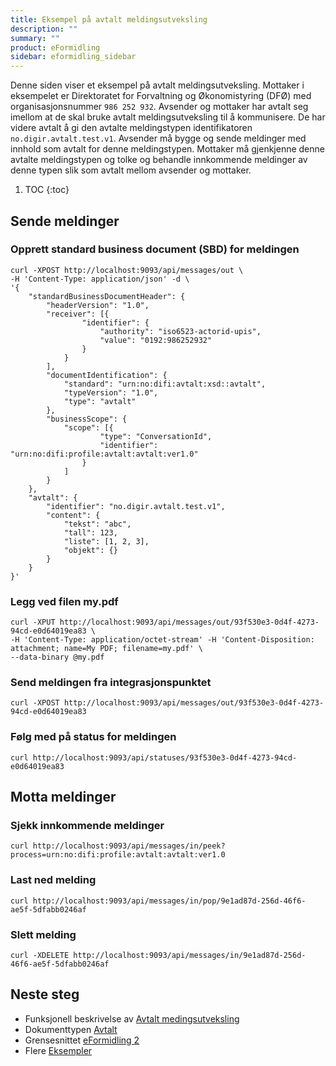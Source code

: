 ```yaml
---
title: Eksempel på avtalt meldingsutveksling
description: ""
summary: ""
product: eFormidling
sidebar: eformidling_sidebar
---
```


Denne siden viser et eksempel på avtalt meldingsutveksling. Mottaker i eksempelet er Direktoratet for Forvaltning og
Økonomistyring (DFØ) med organisasjonsnummer `986 252 932`. Avsender og mottaker har avtalt seg imellom at de skal bruke
avtalt meldingsutveksling til å kommunisere. De har videre avtalt å gi den avtalte meldingstypen identifikatoren
`no.digir.avtalt.test.v1`. Avsender må bygge og sende meldinger med innhold som avtalt for denne meldingstypen. Mottaker
må gjenkjenne denne avtalte meldingstypen og tolke og behandle innkommende meldinger av denne typen slik som avtalt
mellom avsender og mottaker.

1. TOC
{:toc}

## Sende meldinger

### Opprett standard business document (SBD) for meldingen
```
curl -XPOST http://localhost:9093/api/messages/out \
-H 'Content-Type: application/json' -d \
'{
    "standardBusinessDocumentHeader": {
        "headerVersion": "1.0",
        "receiver": [{
                "identifier": {
                    "authority": "iso6523-actorid-upis",
                    "value": "0192:986252932"
                }
            }
        ],
        "documentIdentification": {
            "standard": "urn:no:difi:avtalt:xsd::avtalt",
            "typeVersion": "1.0",
            "type": "avtalt"
        },
        "businessScope": {
            "scope": [{
                    "type": "ConversationId",
                    "identifier": "urn:no:difi:profile:avtalt:avtalt:ver1.0"
                }
            ]
        }
    },
    "avtalt": {
        "identifier": "no.digir.avtalt.test.v1",
        "content": {
            "tekst": "abc",
            "tall": 123,
            "liste": [1, 2, 3],
            "objekt": {}
        }
    }
}'
```

### Legg ved filen my.pdf

```
curl -XPUT http://localhost:9093/api/messages/out/93f530e3-0d4f-4273-94cd-e0d64019ea83 \
-H 'Content-Type: application/octet-stream' -H 'Content-Disposition: attachment; name=My PDF; filename=my.pdf' \
--data-binary @my.pdf
```

### Send meldingen fra integrasjonspunktet

```
curl -XPOST http://localhost:9093/api/messages/out/93f530e3-0d4f-4273-94cd-e0d64019ea83
```

### Følg med på status for meldingen

```
curl http://localhost:9093/api/statuses/93f530e3-0d4f-4273-94cd-e0d64019ea83
```

## Motta meldinger

### Sjekk innkommende meldinger

```
curl http://localhost:9093/api/messages/in/peek?process=urn:no:difi:profile:avtalt:avtalt:ver1.0
```

### Last ned melding

```
curl http://localhost:9093/api/messages/in/pop/9e1ad87d-256d-46f6-ae5f-5dfabb0246af
```

### Slett melding

```
curl -XDELETE http://localhost:9093/api/messages/in/9e1ad87d-256d-46f6-ae5f-5dfabb0246af
```

## Neste steg

- Funksjonell beskrivelse av [Avtalt medingsutveksling](../../Funksjonalitet/avtalt)
- Dokumenttypen [Avtalt](../Dokumenttyper/avtalt)
- Grensesnittet [eFormidling 2](../integrasjonspunkt_eformidling2_api)
- Flere [Eksempler](./)

